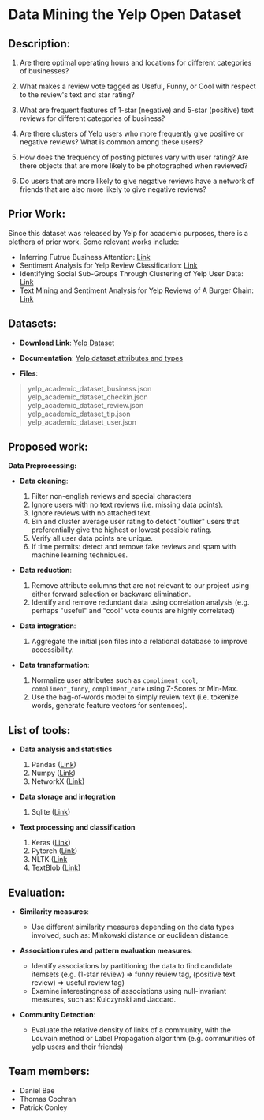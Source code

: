 # Data Mining the Yelp Open Dataset

## Description:

1. Are there optimal operating hours and locations for different categories of businesses?

2. What makes a review vote tagged as Useful, Funny, or Cool with respect to the review's text and star rating?

3. What are frequent features of 1-star (negative) and 5-star (positive) text reviews for different categories of business?

4. Are there clusters of Yelp users who more frequently give positive or negative reviews? What is common among these users?

5. How does the frequency of posting pictures vary with user rating? Are there objects that are more likely to be photographed when reviewed?

6. Do users that are more likely to give negative reviews have a network of friends that are also more likely to give negative reviews?

## Prior Work:

Since this dataset was released by Yelp for academic purposes, there is a plethora of prior work. Some relevant works include:

* Inferring Futrue Business Attention: [Link](https://www.yelp.com/html/pdf/YelpDatasetChallengeWinner_InferringFuture.pdf)
* Sentiment Analysis for Yelp Review Classification: [Link](https://urytrayudu1.medium.com/sentiment-analysis-for-yelp-review-classification-54b65c09ff7b)
* Identifying Social Sub-Groups Through Clustering of Yelp User Data: [Link](https://rpubs.com/saraabi/yelp_clustering)
* Text Mining and Sentiment Analysis for Yelp Reviews of A Burger Chain: [Link](https://towardsdatascience.com/text-mining-and-sentiment-analysis-for-yelp-reviews-of-a-burger-chain-6d3bcfcab17b)

## Datasets:

* **Download Link**: [Yelp Dataset](https://www.yelp.com/dataset)
 
* **Documentation**: [Yelp dataset attributes and types](https://www.yelp.com/dataset/documentation/main)
    
* **Files**:

> yelp_academic_dataset_business.json<br>
> yelp_academic_dataset_checkin.json<br>
> yelp_academic_dataset_review.json<br>
> yelp_academic_dataset_tip.json<br>
> yelp_academic_dataset_user.json
    
## Proposed work:

**Data Preprocessing:**

* **Data cleaning**:
    1. Filter non-english reviews and special characters
    2. Ignore users with no text reviews (i.e. missing data points).
    3. Ignore reviews with no attached text.
    4. Bin and cluster average user rating to detect "outlier" users that preferentially give the highest or lowest possible rating.
    5. Verify all user data points are unique.
    6. If time permits: detect and remove fake reviews and spam with machine learning techniques.


* **Data reduction**: 
    1. Remove attribute columns that are not relevant to our project using either forward selection or backward elimination.
    2. Identify and remove redundant data using correlation analysis (e.g. perhaps "useful" and "cool" vote counts are highly correlated)

* **Data integration**:
    1. Aggregate the initial json files into a relational database to improve accessibility.

* **Data transformation**:
    1. Normalize user attributes such as `compliment_cool`, `compliment_funny`, `compliment_cute` using Z-Scores or Min-Max.
    2. Use the bag-of-words model to simply review text (i.e. tokenize words, generate feature vectors for sentences).

## List of tools:

* **Data analysis and statistics**

    1. Pandas ([Link](https://pandas.pydata.org/))
    2. Numpy ([Link](https://numpy.org/)) 
    3. NetworkX ([Link](https://networkx.org/))

* **Data storage and integration**

    1. Sqlite ([Link](https://www.sqlite.org/))

* **Text processing and classification**

    1. Keras ([Link](https://keras.io/))
    2. Pytorch ([Link](https://pytorch.org/))
    3. NLTK ([Link](https://www.nltk.org/)
    4. TextBlob ([Link](https://textblob.readthedocs.io/en/dev/))



## Evaluation:

* **Similarity measures**:
    - Use different similarity measures depending on the data types involved, such as: Minkowski distance or euclidean distance.

* **Association rules and pattern evaluation measures**:
    - Identify associations by partitioning the data to find candidate itemsets (e.g. (1-star review) => funny review tag, (positive text review) => useful review tag)
    - Examine interestingness of associations using null-invariant measures, such as: Kulczynski and Jaccard.
* **Community Detection**:
    - Evaluate the relative density of links of a community, with the Louvain method or Label Propagation algorithm (e.g. communities of yelp users and their friends)


## Team members:
* Daniel Bae
* Thomas Cochran
* Patrick Conley
